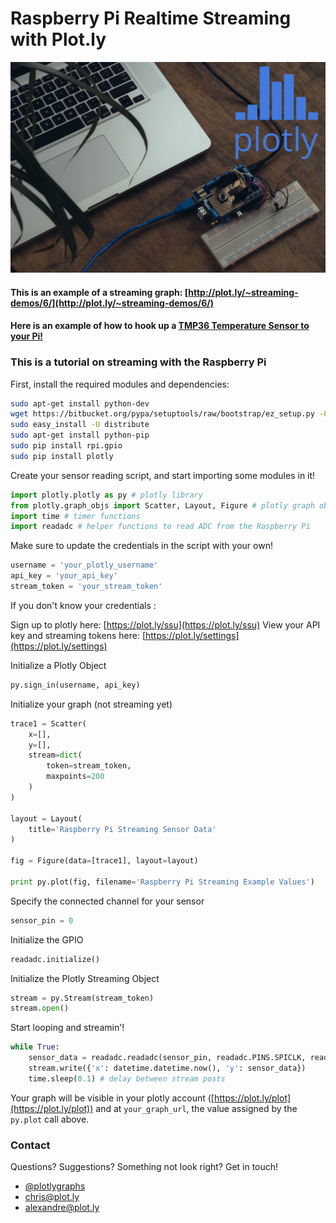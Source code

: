 # Raspberry Pi Realtime Streaming with Plot.ly
[![Plotly-imp](readme_images/pi.jpg)](https://raspberrypi.com)
#### This is an example of a streaming graph: [http://plot.ly/~streaming-demos/6/](http://plot.ly/~streaming-demos/6/)
#### Here is an example of how to hook up a [TMP36 Temperature Sensor to your Pi!](https://plot.ly/raspberry-pi/tmp36-temperature-tutorial/)


### This is a tutorial on streaming with the Raspberry Pi
First, install the required modules and dependencies:
```bash
sudo apt-get install python-dev
wget https://bitbucket.org/pypa/setuptools/raw/bootstrap/ez_setup.py -O - | sudo python
sudo easy_install -U distribute
sudo apt-get install python-pip
sudo pip install rpi.gpio
sudo pip install plotly
```

Create your sensor reading script, and start importing some modules in it!
```python
import plotly.plotly as py # plotly library
from plotly.graph_objs import Scatter, Layout, Figure # plotly graph objects
import time # timer functions
import readadc # helper functions to read ADC from the Raspberry Pi
```

Make sure to update the credentials in the script with your own!
```python
username = 'your_plotly_username'
api_key = 'your_api_key'
stream_token = 'your_stream_token'
```
If you don't know your credentials : 

Sign up to plotly here: [https://plot.ly/ssu](https://plot.ly/ssu)
View your API key and streaming tokens here: [https://plot.ly/settings](https://plot.ly/settings)

Initialize a Plotly Object
```python
py.sign_in(username, api_key)
```

Initialize your graph (not streaming yet)
```python
trace1 = Scatter(
    x=[],
    y=[],
    stream=dict(
        token=stream_token,
        maxpoints=200
    )
)

layout = Layout(
    title='Raspberry Pi Streaming Sensor Data'
)

fig = Figure(data=[trace1], layout=layout)

print py.plot(fig, filename='Raspberry Pi Streaming Example Values')
```

Specify the connected channel for your sensor
```python
sensor_pin = 0
```

Initialize the GPIO
```python
readadc.initialize()
```

Initialize the Plotly Streaming Object
```python
stream = py.Stream(stream_token)
stream.open()
```

Start looping and streamin'!
```python
while True:
	sensor_data = readadc.readadc(sensor_pin, readadc.PINS.SPICLK, readadc.PINS.SPIMOSI, readadc.PINS.SPIMISO, readadc.PINS.SPICS)
	stream.write({'x': datetime.datetime.now(), 'y': sensor_data})
	time.sleep(0.1) # delay between stream posts
```

Your graph will be visible in your plotly account ([https://plot.ly/plot](https://plot.ly/plot)) and at `your_graph_url`, the value assigned by the `py.plot` call above.

### Contact
Questions? Suggestions? Something not look right? Get in touch!

- [@plotlygraphs](https://twitter.com/plotlygraphs)
- <chris@plot.ly>
- <alexandre@plot.ly>
